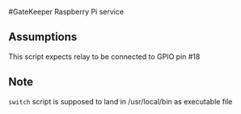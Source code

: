 #GateKeeper Raspberry Pi service

## Assumptions

This script expects relay to be connected to GPIO pin #18

## Note
`switch` script is supposed to land in /usr/local/bin as executable file
